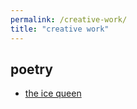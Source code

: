 ```yaml
---
permalink: /creative-work/
title: "creative work"
---
```


## poetry
- [the ice queen](/../_creative-work/ice-queen)
